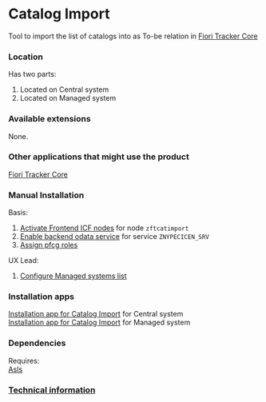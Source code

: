 # Catalog Import

Tool to import the list of catalogs into as To-be relation in [Fiori Tracker Core](/ft-core.md)

### Location
Has two parts:
1. Located on Central system
2. Located on Managed system

### Available extensions
None.

### Other applications that might use the product
[Fiori Tracker Core](/ft-core.md)

### Manual Installation 

Basis:
1. [Activate Frontend ICF nodes](/inst/step-1.md) for node `zftcatimport`
2. [Enable backend odata service](/inst/step-2.md) for service `ZNYPECICEN_SRV`
3. [Assign pfcg roles](/inst/step-3.md)

UX Lead:
1. [Configure Managed systems list](/inst-ux/step-1.md)



### Installation apps
[Installation app for Catalog Import](in-ci-cen.md) for Central system<br>
[Installation app for Catalog Import](in-ci-man.md) for Managed system

### Dependencies
Requires:  
[AsIs](asis.md)

### [Technical information](/ci-tech.md)


